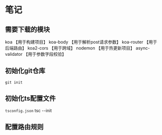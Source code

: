 # 笔记
## 需要下载的模块
koa       【用于构建项目】
koa-body 【用于解析post请求参数】
koa-router 【用于后端路由】
koa2-cors  【用于跨域】
nodemon    【用于热更新项目】
async-validator 【用于参数字段校验】

## 初始化git仓库
`git init`

## 初始化ts配置文件
`tsconfig.json`  tsc --init

## 配置路由规则